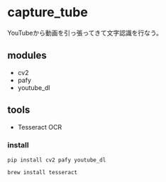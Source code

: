 # capture_tube

YouTubeから動画を引っ張ってきて文字認識を行なう。

## modules

- cv2
- pafy
- youtube_dl

## tools

- Tesseract OCR

### install

```
pip install cv2 pafy youtube_dl
```

```
brew install tesseract
```
